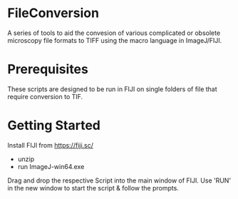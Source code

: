 # FileConversion
A series of tools to aid the convesion of various complicated or obsolete microscopy file formats to TIFF using the macro language in ImageJ/FIJI.

# Prerequisites
These scripts are designed to be run in FIJI on single folders of file that require conversion to TIF.

# Getting Started
Install FIJI from https://fiji.sc/
 - unzip
 - run ImageJ-win64.exe

Drag and drop the respective Script into the main window of FIJI. Use 'RUN' in the new window to start the script & follow the prompts.
